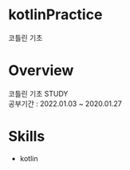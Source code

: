 # kotlinPractice
코틀린 기초

# Overview
코틀린 기초 STUDY<br/>
공부기간 : 2022.01.03 ~ 2020.01.27

# Skills
* kotlin
